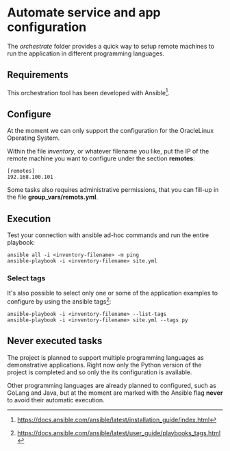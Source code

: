 # Automate service and app configuration

The *orchestrate* folder provides a quick way to setup remote machines to run
the application in different programming languages.


## Requirements

This orchestration tool has been developed with Ansible[^1].


## Configure

At the moment we can only support the configuration for the OracleLinux
Operating System.

Within the file *inventory*, or whatever filename you like, put the IP of the
remote machine you want to configure under the section **remotes**:

    [remotes]
    192.168.100.101

Some tasks also requires administrative permissions, that you can fill-up in the
file **group_vars/remots.yml**.


## Execution

Test your connection with ansible ad-hoc commands and run the entire playbook:

    ansible all -i <inventory-filename> -m ping
    ansible-playbook -i <inventory-filename> site.yml


### Select tags

It's also possible to select only one or some of the application examples to
configure by using the ansible tags[^2]:

    ansible-playbook -i <inventory-filename> --list-tags
    ansible-playbook -i <inventory-filename> site.yml --tags py


## Never executed tasks

The project is planned to support multiple programming languages as
demonstrative applications. Right now only the Python version of the project is
completed and so only the its configuration is available.

Other programming languages are already planned to configured, such as GoLang
and Java, but at the moment are marked with the Ansible flag **never** to avoid
their automatic execution.


[^1]: https://docs.ansible.com/ansible/latest/installation_guide/index.html
[^2]: https://docs.ansible.com/ansible/latest/user_guide/playbooks_tags.html
